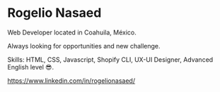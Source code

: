 <h1>Rogelio Nasaed</h1>
<p>Web Developer located in Coahuila, México.</p>
<p>Always looking for opportunities and new challenge.</p>
<p>Skills: HTML, CSS, Javascript, Shopify CLI, UX-UI Designer, Advanced English level<g-emoji class="g-emoji" alias="sunglasses" fallback-src="https://github.githubassets.com/images/icons/emoji/unicode/1f60e.png"> 😎</g-emoji>.</p>

https://www.linkedin.com/in/rogelionasaed/

